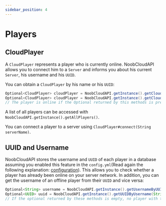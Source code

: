 ```yaml
---
sidebar_position: 4
---
```


# Players

## CloudPlayer

A `CloudPlayer` represents a player who is currently online. NoobCloudAPI allows you to connect him to a `Server` and informs you about his current `Server`, his username and his `UUID`.

You can obtain a `CloudPlayer` by his name or his `UUID`:
```java
Optional<CloudPlayer> cloudPlayer = NoobCloudAPI.getInstance().getCloudPlayer(String username);
Optional<CloudPlayer> cloudPlayer = NoobCloudAPI.getInstance().getCloudPlayer(UUID uuid);
// The player is online if the Optional returned by this methods is present.
```
A list of all players can be accessed with ```NoobCloudAPI.getInstance().getAllPlayers()```.

You can connect a player to a server using ```CloudPlayer#connect(String serverName)```.

## UUID and Username

NoobCloudAPI stores the username and `UUID` of each player in a database assuming you enabled this feature in the `config.yml`(Read again the following explanation: [configuration](/wiki/noobcloud-setup/configuration#configyml)). This allows you to check whether a player has already been online on your server network. In addition, you can get the username of an offline player from their `UUID` and vice versa:
```java
Optional<String> username = NoobCloudAPI.getInstance().getUsernameByUUID(UUID uuid);
Optional<UUID> uuid = NoobCloudAPI.getInstance().getUUIDByUsername(String username);
// If the optional returned by these methods is empty, no player with this username/uuid has been online yet.
```